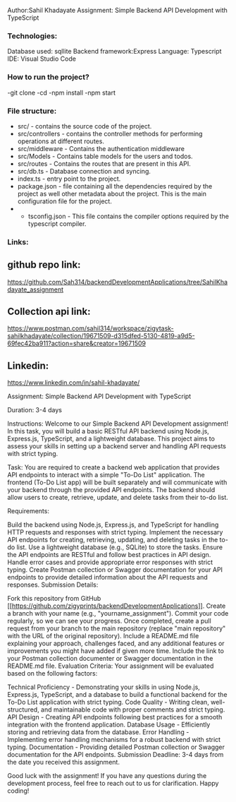 Author:Sahil Khadayate
Assignment: Simple Backend API Development with TypeScript
### Technologies:
Database used: sqllite
Backend framework:Express
Language: Typescript
IDE: Visual Studio Code
### How to run the project? ###
-git clone <url-of-the-repository>
-cd <folder>
-npm install
-npm start
### File structure:
- src/ - contains the source code of the project.
- src/controllers - contains the controller methods for performing operations at different routes.
- src/middleware - Contains the authentication middleware
- src/Models - Contains table models for the users and todos.
- src/routes - Contains the routes that are present in this API.
- src/db.ts - Database connection and syncing.
- index.ts - entry point to the project.
- package.json - file containing all the dependencies required by the project as well other metadata about the project. This is the main configuration file for the project.
- - tsconfig.json - This file contains the compiler options required by the typescript compiler.

### Links:

## github repo link: 
https://github.com/Sah314/backendDevelopmentApplications/tree/SahilKhadayate_assignment

## Collection api link: 
https://www.postman.com/sahil314/workspace/zigytask-sahilkhadayate/collection/19671509-d315dfed-5130-4819-a9d5-69fec42ba911?action=share&creator=19671509

## Linkedin:
https://www.linkedin.com/in/sahil-khadayate/



Assignment: Simple Backend API Development with TypeScript

Duration: 3-4 days

Instructions: Welcome to our Simple Backend API Development assignment! In this task, you will build a basic RESTful API backend using Node.js, Express.js, TypeScript, and a lightweight database. This project aims to assess your skills in setting up a backend server and handling API requests with strict typing.

Task: You are required to create a backend web application that provides API endpoints to interact with a simple "To-Do List" application. The frontend (To-Do List app) will be built separately and will communicate with your backend through the provided API endpoints. The backend should allow users to create, retrieve, update, and delete tasks from their to-do list.

Requirements:

Build the backend using Node.js, Express.js, and TypeScript for handling HTTP requests and responses with strict typing.
Implement the necessary API endpoints for creating, retrieving, updating, and deleting tasks in the to-do list.
Use a lightweight database (e.g., SQLite) to store the tasks.
Ensure the API endpoints are RESTful and follow best practices in API design.
Handle error cases and provide appropriate error responses with strict typing.
Create Postman collection or Swagger documentation for your API endpoints to provide detailed information about the API requests and responses.
Submission Details:

Fork this repository from GitHub [[https://github.com/zigyprints/backendDevelopmentApplications]].
Create a branch with your name (e.g., "yourname_assignment").
Commit your code regularly, so we can see your progress.
Once completed, create a pull request from your branch to the main repository (replace "main repository" with the URL of the original repository).
Include a README.md file explaining your approach, challenges faced, and any additional features or improvements you might have added if given more time.
Include the link to your Postman collection documenter or Swagger documentation in the README.md file.
Evaluation Criteria: Your assignment will be evaluated based on the following factors:

Technical Proficiency - Demonstrating your skills in using Node.js, Express.js, TypeScript, and a database to build a functional backend for the To-Do List application with strict typing.
Code Quality - Writing clean, well-structured, and maintainable code with proper comments and strict typing.
API Design - Creating API endpoints following best practices for a smooth integration with the frontend application.
Database Usage - Efficiently storing and retrieving data from the database.
Error Handling - Implementing error handling mechanisms for a robust backend with strict typing.
Documentation - Providing detailed Postman collection or Swagger documentation for the API endpoints.
Submission Deadline: 3-4 days from the date you received this assignment.

Good luck with the assignment! If you have any questions during the development process, feel free to reach out to us for clarification. Happy coding!
